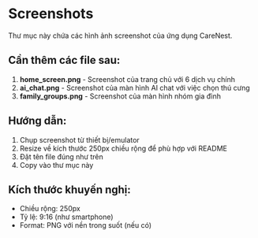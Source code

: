 # Screenshots

Thư mục này chứa các hình ảnh screenshot của ứng dụng CareNest.

## Cần thêm các file sau:

1. **home_screen.png** - Screenshot của trang chủ với 6 dịch vụ chính
2. **ai_chat.png** - Screenshot của màn hình AI chat với việc chọn thú cưng
3. **family_groups.png** - Screenshot của màn hình nhóm gia đình

## Hướng dẫn:
1. Chụp screenshot từ thiết bị/emulator
2. Resize về kích thước 250px chiều rộng để phù hợp với README
3. Đặt tên file đúng như trên
4. Copy vào thư mục này

## Kích thước khuyến nghị:
- Chiều rộng: 250px
- Tỷ lệ: 9:16 (như smartphone)
- Format: PNG với nền trong suốt (nếu có)